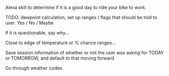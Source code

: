 Alexa skill to determine if it is a good day to ride your bike to work.

TODO: dewpoint calculation, set up ranges / flags that should be told to user. Yes / No / Maybe

If it is questionable, say why...

Close to edge of temperature or % chance ranges...

Save session information of whether or not the user was asking for TODAY or TOMORROW, and default to that moving forward.

Go through weather codes.
